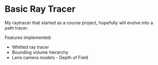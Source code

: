 # Basic Ray Tracer

My raytracer that started as a course project, hopefully will evolve into a path tracer. 

Features implemented:

* Whitted ray tracer
* Bounding volume hierarchy
* Lens camera models - Depth of Field
